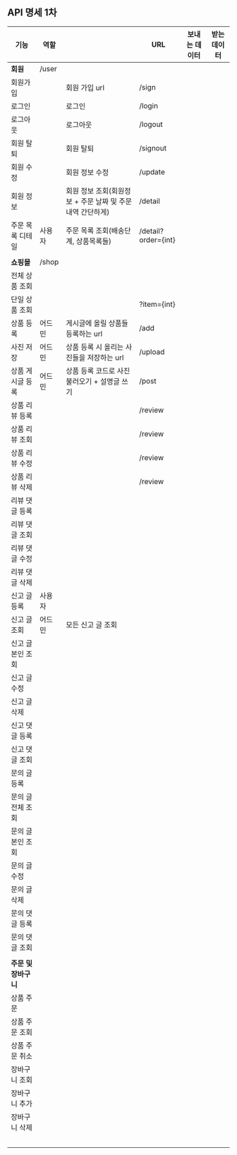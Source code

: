 ## API 명세 1차

| 기능                 | 역할   |                                                            | URL                 | 보내는 데이터 | 받는 데이터 |
| -------------------- | ------ | ---------------------------------------------------------- | ------------------- | ------------- | ----------- |
| **회원**             | /user  |                                                            |                     |               |             |
| 회원가입             |        | 회원 가입 url                                              | /sign               |               |             |
| 로그인               |        | 로그인                                                     | /login              |               |             |
| 로그아웃             |        | 로그아웃                                                   | /logout             |               |             |
| 회원 탈퇴            |        | 회원 탈퇴                                                  | /signout            |               |             |
| 회원 수정            |        | 회원 정보 수정                                             | /update             |               |             |
| 회원 정보            |        | 회원 정보 조회(회원정보 + 주문 날짜 및 주문 내역 간단하게) | /detail             |               |             |
| 주문 목록 디테일     | 사용자 | 주문 목록 조회(배송단계, 상품목록들)                       | /detail?order={int} |               |             |
|                      |        |                                                            |                     |               |             |
| **쇼핑몰**           | /shop  |                                                            |                     |               |             |
| 전체 상품 조회       |        |                                                            |                     |               |             |
| 단일 상품 조회       |        |                                                            | ?item={int}         |               |             |
| 상품 등록            | 어드민 | 게시글에 올릴 상품들 등록하는 url                          | /add                |               |             |
| 사진 저장            | 어드민 | 상품 등록 시 올리는 사진들을 저장하는 url                  | /upload             |               |             |
| 상품 게시글 등록     | 어드민 | 상품 등록 코드로 사진 불러오기 + 설명글 쓰기               | /post               |               |             |
| 상품 리뷰 등록       |        |                                                            | /review             |               |             |
| 상품 리뷰 조회       |        |                                                            | /review             |               |             |
| 상품 리뷰 수정       |        |                                                            | /review             |               |             |
| 상품 리뷰 삭제       |        |                                                            | /review             |               |             |
| 리뷰 댓글 등록       |        |                                                            |                     |               |             |
| 리뷰 댓글 조회       |        |                                                            |                     |               |             |
| 리뷰 댓글 수정       |        |                                                            |                     |               |             |
| 리뷰 댓글 삭제       |        |                                                            |                     |               |             |
| 신고 글 등록         | 사용자 |                                                            |                     |               |             |
| 신고 글 조회         | 어드민 | 모든 신고 글 조회                                          |                     |               |             |
| 신고 글 본인 조회    |        |                                                            |                     |               |             |
| 신고 글 수정         |        |                                                            |                     |               |             |
| 신고 글 삭제         |        |                                                            |                     |               |             |
| 신고 댓글 등록       |        |                                                            |                     |               |             |
| 신고 댓글 조회       |        |                                                            |                     |               |             |
| 문의 글 등록         |        |                                                            |                     |               |             |
| 문의 글 전체 조회    |        |                                                            |                     |               |             |
| 문의 글 본인 조회    |        |                                                            |                     |               |             |
| 문의 글 수정         |        |                                                            |                     |               |             |
| 문의 글 삭제         |        |                                                            |                     |               |             |
| 문의 댓글 등록       |        |                                                            |                     |               |             |
| 문의 댓글 조회       |        |                                                            |                     |               |             |
|                      |        |                                                            |                     |               |             |
| **주문 및 장바구니** |        |                                                            |                     |               |             |
| 상품 주문            |        |                                                            |                     |               |             |
| 상품 주문 조회       |        |                                                            |                     |               |             |
| 상품 주문 취소       |        |                                                            |                     |               |             |
| 장바구니 조회        |        |                                                            |                     |               |             |
| 장바구니 추가        |        |                                                            |                     |               |             |
| 장바구니 삭제        |        |                                                            |                     |               |             |
|                      |        |                                                            |                     |               |             |
|                      |        |                                                            |                     |               |             |
|                      |        |                                                            |                     |               |             |
|                      |        |                                                            |                     |               |             |
|                      |        |                                                            |                     |               |             |


